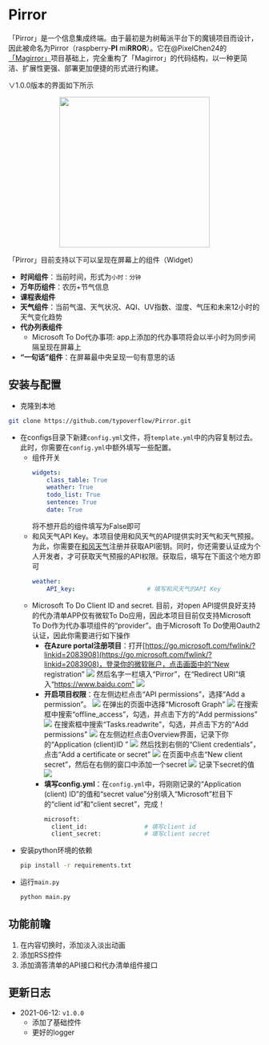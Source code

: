 # Pirror
「Pirror」是一个信息集成终端。由于最初是为树莓派平台下的魔镜项目而设计，因此被命名为Pirror（raspberry-**PI** mi**RROR**）。它在@PixelChen24的[「Magirror」](https://github.com/PixelChen24/Magirror)项目基础上，完全重构了「Magirror」的代码结构，以一种更简洁、扩展性更强、部署更加便捷的形式进行构建。

∨1.0.0版本的界面如下所示
<center>
<img src=img/2021-06-12-14-39-10.png width=300>
</center>

「Pirror」目前支持以下可以呈现在屏幕上的组件（Widget）
+ **时间组件**：当前时间，形式为`小时：分钟`
+ **万年历组件**：农历+节气信息
+ **课程表组件**
+ **天气组件**：当前气温、天气状况、AQI、UV指数、湿度、气压和未来12小时的天气变化趋势
+ **代办列表组件**
  + Microsoft To Do代办事项: app上添加的代办事项将会以半小时为同步间隔呈现在屏幕上
+ **“一句话”组件**：在屏幕最中央呈现一句有意思的话

## 安装与配置
+ 克隆到本地
```bash
git clone https://github.com/typoverflow/Pirror.git
```
+ 在configs目录下新建`config.yml`文件，将`template.yml`中的内容复制过去。此时，你需要在`config.yml`中额外填写一些配置。
  + 组件开关
    ```yml
    widgets: 
        class_table: True
        weather: True
        todo_list: True
        sentence: True
        date: True
    ```
    将不想开启的组件填写为False即可
  + 和风天气API Key。本项目使用和风天气的API提供实时天气和天气预报。为此，你需要在[和风天气](https://dev.qweather.com/)注册并获取API密钥。同时，你还需要认证成为个人开发者，才可获取天气预报的API权限。获取后，填写在下面这个地方即可
    ```yml
    weather: 
        API_key:                    # 填写和风天气的API Key
    ```
  + Microsoft To Do Client ID and secret. 目前，对open API提供良好支持的代办清单APP仅有微软To Do应用，因此本项目目前仅支持Microsoft To Do作为代办事项组件的“provider”。由于Microsoft To Do使用Oauth2认证，因此你需要进行如下操作
    + **在Azure portal注册项目**：打开[https://go.microsoft.com/fwlink/?linkid=2083908](https://go.microsoft.com/fwlink/?linkid=2083908)，登录你的微软账户，点击画面中的“New registration”
      ![](img/2021-06-12-14-07-07.png)
      然后名字一栏填入“Pirror”，在“Redirect URI”填入“https://www.baidu.com”
      ![](img/2021-06-12-14-12-10.png)
    + **开启项目权限**：在左侧边栏点击“API permissions”，选择“Add a permission”。
      ![](img/2021-06-12-14-12-43.png)
      在弹出的页面中选择“Microsoft Graph”
      ![](img/2021-06-12-14-15-05.png)
      在搜索框中搜索“offline_access”，勾选，并点击下方的“Add permissions”
      ![](img/2021-06-12-14-16-14.png)
      在搜索框中搜索“Tasks.readwrite”，勾选，并点击下方的“Add permissions”
      ![](img/2021-06-12-14-17-12.png)
      在左侧边栏点击Overview界面，记录下你的“Application (client)ID ”
      ![](img/2021-06-12-14-19-37.png)
      然后找到右侧的“Client credentials”，点击“Add a certificate or secret”
      ![](img/2021-06-12-14-23-31.png)
      在页面中点击“New client secret”，然后在右侧的窗口中添加一个secret
      ![](img/2021-06-12-14-24-59.png)
      记录下secret的值
      ![](img/2021-06-12-14-25-38.png)
    + **填写config.yml**：在`config.yml`中，将刚刚记录的“Application (client) ID”的值和“secret value”分别填入“Microsoft”栏目下的“client id”和“client secret”，完成！
      ```bash
      microsoft: 
        client_id:                # 填写client id
        client_secret:            # 填写client secret
      ```
+ 安装python环境的依赖
  ```bash
  pip install -r requirements.txt
  ```
+ 运行`main.py`
  ```bash
  python main.py
  ```

## 功能前瞻
1. 在内容切换时，添加淡入淡出动画
2. 添加RSS控件
3. 添加滴答清单的API接口和代办清单组件接口

## 更新日志
+ 2021-06-12: `v1.0.0`
  + 添加了基础控件
  + 更好的logger
